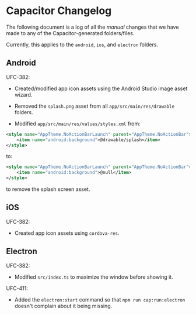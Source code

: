 # Capacitor Changelog

The following document is a log of all the _manual_ changes that we have made to any of the Capacitor-generated folders/files.

Currently, this applies to the `android`, `ios`, and `electron` folders.

## Android

UFC-382:

-   Created/modified app icon assets using the Android Studio image asset wizard.

-   Removed the `splash.png` asset from all `app/src/main/res/drawable` folders.

-   Modified `app/src/main/res/values/styles.xml` from:

```xml
<style name="AppTheme.NoActionBarLaunch" parent="AppTheme.NoActionBar">
    <item name="android:background">@drawable/splash</item>
</style>
```

to:

```xml
<style name="AppTheme.NoActionBarLaunch" parent="AppTheme.NoActionBar">
    <item name="android:background">@null</item>
</style>
```

to remove the splash screen asset.

## iOS

UFC-382:

-   Created app icon assets using `cordova-res`.

## Electron

UFC-382:

-   Modified `src/index.ts` to maximize the window before showing it.

UFC-411:

-   Added the `electron:start` command so that `npm run cap:run:electron` doesn't complain about it being missing.